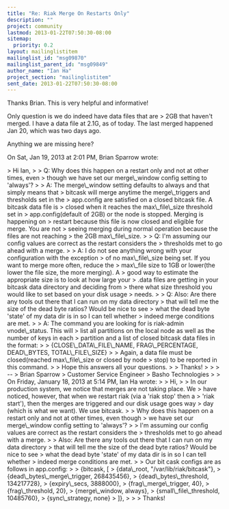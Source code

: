 ```yaml
---
title: "Re: Riak Merge On Restarts Only"
description: ""
project: community
lastmod: 2013-01-22T07:50:30-08:00
sitemap:
  priority: 0.2
layout: mailinglistitem
mailinglist_id: "msg09870"
mailinglist_parent_id: "msg09849"
author_name: "Ian Ha"
project_section: "mailinglistitem"
sent_date: 2013-01-22T07:50:30-08:00
---
```



Thanks Brian. This is very helpful and informative!

Only question is we do indeed have data files that are &gt; 2GB that haven't
merged. I have a data file at 2.1G, as of today. The last merged happened
Jan 20, which was two days ago.

Anything we are missing here?


On Sat, Jan 19, 2013 at 2:01 PM, Brian Sparrow  wrote:

&gt; Hi Ian,
&gt;
&gt; Q: Why does this happen on a restart only and not at other times, even
&gt; though we have set our merge\\_window config setting to 'always'?
&gt;
&gt; A: The merge\\_window setting defaults to always and that simply means that
&gt; bitcask will merge anytime the merge\\_triggers and thresholds set in the
&gt; app.config are satisfied on a closed bitcask file. A bitcask data file is
&gt; closed when it reaches the max\\_file\\_size threshold set in
&gt; app.config(default of 2GB) or the node is stopped. Merging is happening on
&gt; restart because this file is now closed and eligible for merge. You are not
&gt; seeing merging during normal operation because the files are not reaching
&gt; the 2GB max\\_file\\_size.
&gt;
&gt; Q: I'm assuming our config values are correct as the restart considers the
&gt; thresholds met to go ahead with a merge.
&gt;
&gt; A: I do not see anything wrong with your configuration with the exception
&gt; of no max\\_file\\_size being set. If you want to merge more often, reduce the
&gt; max\\_file size to 1GB or lower(the lower the file size, the more merging). A
&gt; good way to estimate the appropriate size is to look at how large your
&gt; .data files are getting in your bitcask data directory and deciding from
&gt; there what size threshold you would like to set based on your disk usage
&gt; needs.
&gt;
&gt; Q: Also: Are there any tools out there that I can run on my data directory
&gt; that will tell me the size of the dead byte ratios? Would be nice to see
&gt; what the dead byte 'state' of my data dir is in so I can tell whether
&gt; indeed merge conditions are met.
&gt;
&gt; A: The command you are looking for is riak-admin vnode\\_status. This will
&gt; list all partitions on the local node as well as the number of keys in each
&gt; partition and a list of closed bitcask data files in the format:
&gt;
&gt; {CLOSE\\_DATA\\_FILE\\_NAME, FRAG\\_PERCENTAGE, DEAD\\_BYTES, TOTAL\\_FILE\\_SIZE}
&gt;
&gt; Again, a data file must be closed(reached max\\_file\\_size or closed by node
&gt; stop) to be reported in this command.
&gt;
&gt; Hope this answers all your questions.
&gt;
&gt; Thanks!
&gt;
&gt;
&gt; --
&gt; Brian Sparrow
&gt; Customer Service Engineer
&gt; Basho Technologies
&gt;
&gt; On Friday, January 18, 2013 at 5:14 PM, Ian Ha wrote:
&gt;
&gt; Hi,
&gt;
&gt; In our production system, we notice that merges are not taking place. We
&gt; have noticed, however, that when we restart riak (via a 'riak stop' then a
&gt; 'riak start'), then the merges are triggered and our disk usage goes way
&gt; day (which is what we want). We use bitcask.
&gt;
&gt; Why does this happen on a restart only and not at other times, even though
&gt; we have set our merge\\_window config setting to 'always'?
&gt;
&gt; I'm assuming our config values are correct as the restart considers the
&gt; thresholds met to go ahead with a merge.
&gt;
&gt; Also: Are there any tools out there that I can run on my data directory
&gt; that will tell me the size of the dead byte ratios? Would be nice to see
&gt; what the dead byte 'state' of my data dir is in so I can tell whether
&gt; indeed merge conditions are met.
&gt;
&gt; Our bit cask configs are as follows in app.config:
&gt;
&gt; {bitcask, [
&gt; {data\\_root, "/var/lib/riak/bitcask"},
&gt; {dead\\_bytes\\_merge\\_trigger, 268435456},
&gt; {dead\\_bytes\\_threshold, 134217728},
&gt; {expiry\\_secs, 3888000},
&gt; {frag\\_merge\\_trigger, 40},
&gt; {frag\\_threshold, 20},
&gt; {merge\\_window, always},
&gt; {small\\_file\\_threshold, 10485760},
&gt; {sync\\_strategy, none}
&gt; ]},
&gt;
&gt;
&gt; Thanks!

